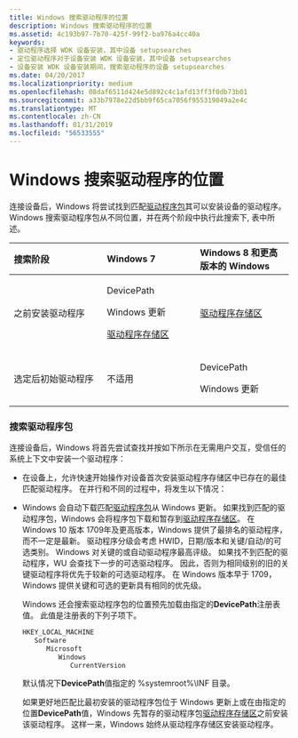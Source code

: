```yaml
---
title: Windows 搜索驱动程序的位置
description: Windows 搜索驱动程序的位置
ms.assetid: 4c193b97-7b70-425f-99f2-ba976a4cc40a
keywords:
- 驱动程序选择 WDK 设备安装，其中设备 setupsearches
- 定位驱动程序对于设备安装 WDK 设备安装，其中设备 setupsearches
- 设备安装 WDK 设备安装期间，搜索驱动程序的设备 setupsearches
ms.date: 04/20/2017
ms.localizationpriority: medium
ms.openlocfilehash: 08daf6511d424e5d892c4c1afd13ff3f0db73b01
ms.sourcegitcommit: a33b7978e22d5bb9f65ca7056f955319049a2e4c
ms.translationtype: MT
ms.contentlocale: zh-CN
ms.lasthandoff: 01/31/2019
ms.locfileid: "56533555"
---
```

# <a name="where-windows-searches-for-drivers"></a>Windows 搜索驱动程序的位置


连接设备后，Windows 将尝试找到匹配[驱动程序包](driver-packages.md)其可以安装设备的驱动程序。 Windows 搜索驱动程序包从不同位置，并在两个阶段中执行此搜索下, 表中所述。

<table>
<colgroup>
<col width="33%" />
<col width="33%" />
<col width="33%" />
</colgroup>
<thead>
<tr class="header">
<th align="left">搜索阶段</th>
<th align="left">Windows 7</th>
<th align="left">Windows 8 和更高版本的 Windows</th>
</tr>
</thead>
<tbody>
<tr class="odd">
<td align="left">之前安装驱动程序</td>
<td align="left"><p>DevicePath</p>
<p>Windows 更新</p>
<p><a href="driver-store.md" data-raw-source="[Driver store](driver-store.md)">驱动程序存储区</a></p></td>
<td align="left"><a href="driver-store.md" data-raw-source="[Driver store](driver-store.md)">驱动程序存储区</a></td>
</tr>
<tr class="even">
<td align="left">选定后初始驱动程序</td>
<td align="left"><p>不适用</p></td>
<td align="left"><p>DevicePath</p>
<p>Windows 更新</p></td>
</tr>
</tbody>
</table>

 

### <a name="searching-for-driver-packages"></a>搜索驱动程序包

连接设备后，Windows 将首先尝试查找并按如下所示在无需用户交互，受信任的系统上下文中安装一个驱动程序：

-   在设备上，允许快速开始操作对设备首次安装驱动程序存储区中已存在的最佳匹配驱动程序。 在并行和不同的过程中，将发生以下情况：

-   Windows 会自动下载匹配[驱动程序包](driver-packages.md)从 Windows 更新。 如果找到匹配的驱动程序包，Windows 会将程序包下载和暂存到[驱动程序存储区](driver-store.md)。 在 Windows 10 版本 1709年及更高版本，Windows 提供了最排名的驱动程序，而不一定是最新。 驱动程序分级会考虑 HWID，日期/版本和关键/自动/的可选类别。 Windows 对关键的或自动驱动程序最高评级。 如果找不到匹配的驱动程序，WU 会查找下一步的可选驱动程序。 因此，否则为相同级别的旧的关键驱动程序将优先于较新的可选驱动程序。 在 Windows 版本早于 1709，Windows 提供关键和可选的更新具有相同的优先级。

    Windows 还会搜索驱动程序包的位置预先加载由指定的**DevicePath**注册表值。 此值是注册表的下列子项下。

    ```cpp
    HKEY_LOCAL_MACHINE
       Software
          Microsoft
             Windows
                CurrentVersion
    ```

    默认情况下**DevicePath**值指定的 %systemroot%\\INF 目录。

    如果更好地匹配比最初安装的驱动程序包位于 Windows 更新上或在由指定的位置**DevicePath**值，Windows 先暂存的驱动程序包[驱动程序存储区](driver-store.md)之前安装该驱动程序。 这样一来，Windows 始终从驱动程序存储区安装驱动程序。

 

 





